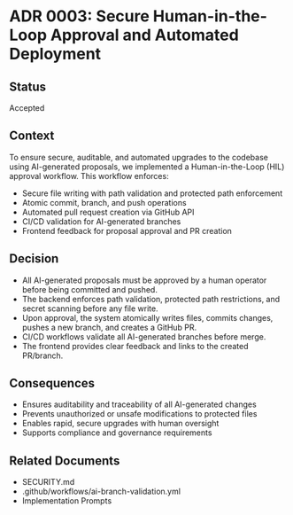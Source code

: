 # ADR 0003: Secure Human-in-the-Loop Approval and Automated Deployment

## Status
Accepted

## Context
To ensure secure, auditable, and automated upgrades to the codebase using AI-generated proposals, we implemented a Human-in-the-Loop (HIL) approval workflow. This workflow enforces:
- Secure file writing with path validation and protected path enforcement
- Atomic commit, branch, and push operations
- Automated pull request creation via GitHub API
- CI/CD validation for AI-generated branches
- Frontend feedback for proposal approval and PR creation

## Decision
- All AI-generated proposals must be approved by a human operator before being committed and pushed.
- The backend enforces path validation, protected path restrictions, and secret scanning before any file write.
- Upon approval, the system atomically writes files, commits changes, pushes a new branch, and creates a GitHub PR.
- CI/CD workflows validate all AI-generated branches before merge.
- The frontend provides clear feedback and links to the created PR/branch.

## Consequences
- Ensures auditability and traceability of all AI-generated changes
- Prevents unauthorized or unsafe modifications to protected files
- Enables rapid, secure upgrades with human oversight
- Supports compliance and governance requirements

## Related Documents
- SECURITY.md
- .github/workflows/ai-branch-validation.yml
- Implementation Prompts
